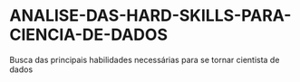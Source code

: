 # ANALISE-DAS-HARD-SKILLS-PARA-CIENCIA-DE-DADOS
 Busca das principais habilidades necessárias para se tornar cientista de dados
